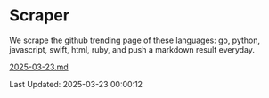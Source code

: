 # Scraper

We scrape the github trending page of these languages: go, python, javascript, swift, html, ruby, and push a markdown result everyday.

[2025-03-23.md](https://github.com/henson/Scraper/blob/master/2025-03-23.md)

Last Updated: 2025-03-23 00:00:12